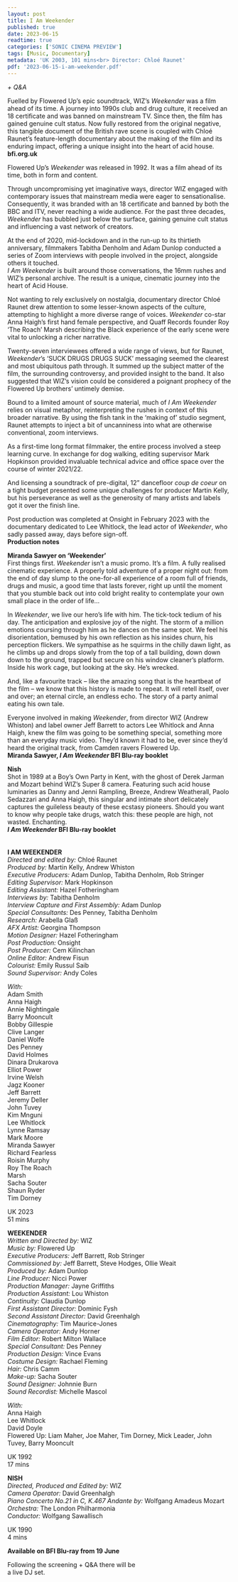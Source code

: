```yaml
---
layout: post
title: I Am Weekender
published: true
date: 2023-06-15
readtime: true
categories: ['SONIC CINEMA PREVIEW']
tags: [Music, Documentary]
metadata: 'UK 2003, 101 mins<br> Director: Chloé Raunet'
pdf: '2023-06-15-i-am-weekender.pdf'
---
```



_+ Q&A_

Fuelled by Flowered Up’s epic soundtrack, WIZ’s _Weekender_ was a film ahead of its time. A journey into 1990s club and drug culture, it received an 18 certificate and was banned on mainstream TV. Since then, the film has gained genuine cult status. Now fully restored from the original negative, this tangible document of the British rave scene is coupled with Chloé Raunet’s feature-length documentary about the making of the film and its enduring impact, offering a unique insight into the heart of acid house.  
**bfi.org.uk**

Flowered Up’s _Weekender_ was released in 1992. It was a film ahead of its time, both in form and content.

Through uncompromising yet imaginative ways, director WIZ engaged with contemporary issues that mainstream media were eager to sensationalise. Consequently, it was branded with an 18 certificate and banned by both the BBC and ITV, never reaching a wide audience. For the past three decades, _Weekender_ has bubbled just below the surface, gaining genuine cult status and influencing a vast network of creators.

At the end of 2020, mid-lockdown and in the run-up to its thirtieth anniversary, filmmakers Tabitha Denholm and Adam Dunlop conducted a series of Zoom interviews with people involved in the project, alongside others it touched.  
_I Am Weekender_ is built around those conversations, the 16mm rushes and WIZ’s personal archive. The result is a unique, cinematic journey into the heart of Acid House.

Not wanting to rely exclusively on nostalgia, documentary director Chloé Raunet drew attention to some lesser-known aspects of the culture, attempting to highlight a more diverse range of voices. _Weekender_ co-star Anna Haigh’s first hand female perspective, and Quaff Records founder Roy ‘The Roach’ Marsh describing the Black experience of the early scene were vital to unlocking a richer narrative.

Twenty-seven interviewees offered a wide range of views, but for Raunet, _Weekender_’s ‘SUCK DRUGS DRUGS SUCK’ messaging seemed the clearest and most ubiquitous path through. It summed up the subject matter of the film, the surrounding controversy, and provided insight to the band. It also suggested that WIZ’s vision could be considered a poignant prophecy of the Flowered Up brothers’ untimely demise.

Bound to a limited amount of source material, much of _I Am Weekender_ relies on visual metaphor, reinterpreting the rushes in context of this broader narrative. By using the fish tank in the ‘making of’ studio segment, Raunet attempts to inject a bit of uncanniness into what are otherwise conventional, zoom interviews.

As a first-time long format filmmaker, the entire process involved a steep learning curve. In exchange for dog walking, editing supervisor Mark Hopkinson provided invaluable technical advice and office space over the course of winter 2021/22.

And licensing a soundtrack of pre-digital, 12” dancefloor _coup de coeur_ on a tight budget presented some unique challenges for producer Martin Kelly, but his perseverance as well as the generosity of many artists and labels got it over the finish line.

Post production was completed at Onsight in February 2023 with the documentary dedicated to Lee Whitlock, the lead actor of _Weekender_, who sadly passed away, days before sign-off.  
**Production notes**

**Miranda Sawyer on ‘Weekender’**  
First things first. _Weekender_ isn’t a music promo. It’s a film. A fully realised cinematic experience. A properly told adventure of a proper night out: from the end of day slump to the one-for-all experience of a room full of friends, drugs and music, a good time that lasts forever, right up until the moment that you stumble back out into cold bright reality to contemplate your own small place in the order of life…

In _Weekender_, we live our hero’s life with him. The tick-tock tedium of his day. The anticipation and explosive joy of the night. The storm of a million emotions coursing through him as he dances on the same spot. We feel his disorientation, bemused by his own reflection as his insides churn, his perception flickers. We sympathise as he squirms in the chilly dawn light, as he climbs up and drops slowly from the top of a tall building, down down down to the ground, trapped but secure on his window cleaner’s platform. Inside his work cage, but looking at the sky. He’s wrecked.

And, like a favourite track – like the amazing song that is the heartbeat of the film – we know that this history is made to repeat. It will retell itself, over and over; an eternal circle, an endless echo. The story of a party animal eating his own tale.

Everyone involved in making _Weekender_, from director WIZ (Andrew Whiston) and label owner Jeff Barrett to actors Lee Whitlock and Anna Haigh, knew the film was going to be something special, something more than an everyday music video. They’d known it had to be, ever since they’d heard the original track, from Camden ravers Flowered Up.  
**Miranda Sawyer, _I_  _Am Weekender_ BFI Blu-ray booklet**

**Nish**  
Shot in 1989 at a Boy’s Own Party in Kent, with the ghost of Derek Jarman and Mozart behind WIZ’s Super 8 camera. Featuring such acid house luminaries as Danny and Jenni Rampling, Breeze, Andrew Weatherall, Paolo Sedazzari and Anna Haigh, this singular and intimate short delicately captures the guileless beauty of these ecstasy pioneers. Should you want to know why people take drugs, watch this: these people are high, not wasted. Enchanting.  
**_I_  _Am Weekender_ BFI Blu-ray booklet**  
<br>  
**I AM WEEKENDER**  
_Directed and edited by:_ Chloé Raunet  
_Produced by:_ Martin Kelly, Andrew Whiston  
_Executive Producers:_ Adam Dunlop,
Tabitha Denholm, Rob Stringer  
_Editing Supervisor:_ Mark Hopkinson  
_Editing Assistant:_ Hazel Fotheringham  
_Interviews by:_ Tabitha Denholm  
_Interview Capture and First Assembly:_
Adam Dunlop  
_Special Consultants:_ Des Penney, Tabitha Denholm  
_Research:_ Arabella Glaß  
_AFX Artist:_ Georgina Thompson  
_Motion Designer:_ Hazel Fotheringham  
_Post Production:_ Onsight  
_Post Producer:_ Cem Kilinchan  
_Online Editor:_ Andrew Fisun  
_Colourist:_ Emily Russul Saib  
_Sound Supervisor:_ Andy Coles  

_With:_  
Adam Smith  
Anna Haigh  
Annie Nightingale  
Barry Mooncult  
Bobby Gillespie  
Clive Langer  
Daniel Wolfe  
Des Penney  
David Holmes  
Dinara Drukarova  
Elliot Power  
Irvine Welsh  
Jagz Kooner  
Jeff Barrett  
Jeremy Deller  
John Tuvey  
Kim Mnguni  
Lee Whitlock  
Lynne Ramsay  
Mark Moore  
Miranda Sawyer  
Richard Fearless  
Roisin Murphy  
Roy The Roach  
Marsh  
Sacha Souter  
Shaun Ryder  
Tim Dorney  

UK 2023  
51 mins  

**WEEKENDER**  
_Written and Directed by:_ WIZ  
_Music by:_ Flowered Up  
_Executive Producers:_ Jeff Barrett, Rob Stringer  
_Commissioned by:_ Jeff Barrett, Steve Hodges, Ollie Weait  
_Produced by:_ Adam Dunlop  
_Line Producer:_ Nicci Power  
_Production Manager:_ Jayne Griffiths  
_Production Assistant:_ Lou Whiston  
_Continuity:_ Claudia Dunlop  
_First Assistant Director:_ Dominic Fysh  
_Second Assistant Director:_ David Greenhalgh  
_Cinematography:_ Tim Maurice-Jones  
_Camera Operator:_ Andy Horner  
_Film Editor:_ Robert Milton Wallace  
_Special Consultant:_ Des Penney  
_Production Design:_ Vince Evans  
_Costume Design:_ Rachael Fleming  
_Hair:_ Chris Camm  
_Make-up:_ Sacha Souter  
_Sound Designer:_ Johnnie Burn  
_Sound Recordist:_ Michelle Mascol  

_With:_  
Anna Haigh  
Lee Whitlock  
David Doyle  
Flowered Up: Liam Maher, Joe Maher, Tim Dorney, Mick Leader, John Tuvey, Barry Mooncult  

UK 1992  
17 mins  

**NISH**  
_Directed, Produced and Edited by:_ WIZ  
_Camera Operator:_  David Greenhalgh  
_Piano Concerto No.21 in C, K.467 Andante_ _by:_  Wolfgang Amadeus Mozart  
_Orchestra:_ The London Philharmonia  
_Conductor:_  Wolfgang Sawallisch  

UK 1990  
4 mins  

**Available on BFI Blu-ray from 19 June**  

Following the screening + Q&A there will be  
a live DJ set.  

<!--stackedit_data:
eyJoaXN0b3J5IjpbNzE3NTYzMDQyLC0xMDU5Njg2Njk3XX0=
-->